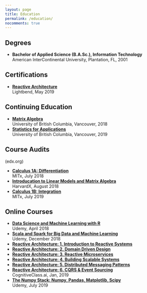 ```yaml
---
layout: page
title: Education
permalink: /education/
nocomments: true
---
```


## Degrees
- **Bachelor of Applied Science (B.A.Sc.), Information Technology**
<br>American InterContinental University, Plantation, FL, 2001

## Certifications
- **[Reactive Architecture][14]**
<br> Lightbend, May 2019

## Continuing Education
- **[Matrix Algebra][4]**
<br>University of British Columbia, Vancouver, 2018
- **[Statistics for Applications][3]**
<br>University of British Columbia, Vancouver, 2019

## Course Audits
(edx.org)
- **[Calculus 1A: Differentiation][1]**
<br> MITx, July 2018
- **[Introducation to Linear Models and Matrix Algebra][2]**
<br> HarvardX, August 2018
- **[Calculus 1B: Integration][13]**
<br> MITx, July 2019

## Online Courses
- **[Data Science and Machine Learning with R][5]**
<br> Udemy, April 2018
- **[Scala and Spark for Big Data and Machine Learning][6]**
<br> Udemy, December 2018
- **[Reactive Architecture: 1. Introduction to Reactive Systems][7]**
- **[Reactive Architecture: 2. Domain Driven Design][8]**
- **[Reactive Architecture: 3. Reactive Microservices][9]**
- **[Reactive Architecture: 4. Building Scalable Systems][10]**
- **[Reactive Architecture: 5. Distributed Messaging Patterns][11]**
- **[Reactive Architecture: 6. CQRS & Event Sourcing][12]**
<br> CognitiveClass.ai, Jan, 2019
- **[The Numpy Stack: Numpy, Pandas, Matplotlib, Scipy][15]**
<br> Udemy, July 2019

[1]: https://www.edx.org/course/calculus-1a-differentiation-2
[2]: https://www.edx.org/course/introduction-to-linear-models-and-matrix-algebra
[3]: https://courses.students.ubc.ca/cs/courseschedule?pname=subjarea&tname=subj-course&dept=STAT&course=200
[4]: https://courses.students.ubc.ca/cs/courseschedule?pname=subjarea&tname=subj-course&dept=MATH&course=221
[5]: https://www.udemy.com/certificate/UC-L5IABJPY/
[6]: https://www.udemy.com/certificate/UC-CN709PWF/
[7]: https://courses.cognitiveclass.ai/certificates/66cc82eaf4b345cb8ecadfeeab3f1fd3
[8]: https://courses.cognitiveclass.ai/certificates/34d123c37f9a4a109cae1d4c4ee8e60a
[9]: https://courses.cognitiveclass.ai/certificates/9c2cfbaf8516497abd798d304570b045
[10]: https://courses.cognitiveclass.ai/certificates/62601d53460b4adfa6eb2fe440f4e931
[11]: https://courses.cognitiveclass.ai/certificates/acfc73f569da41c9af532e08bf8bc6d0
[12]: https://courses.cognitiveclass.ai/certificates/cc8efc06ec9041c2bc8858e04bce4dde
[13]: https://www.edx.org/course/calculus-1b-integration-2
[14]: https://lightbend.mettl.com/applicant/result/download-certificate?key=BBzVGObHU5KF%2BCmESSfC%2Bw%3D%3D
[15]: https://www.udemy.com/certificate/UC-HC4CGVCB/
